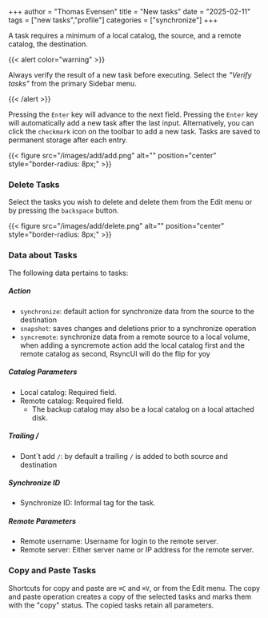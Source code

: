 +++
author = "Thomas Evensen"
title =  "New tasks"
date = "2025-02-11"
tags = ["new tasks","profile"]
categories = ["synchronize"]
+++

A task requires a minimum of a local catalog, the source, and a remote catalog, the destination.

{{< alert color="warning" >}}

Always verify the result of a new task before executing. Select the *"Verify tasks"* from the primary Sidebar menu.

{{< /alert >}}

Pressing the `Enter` key will advance to the next field. Pressing the `Enter` key will automatically add a new task after the last input. Alternatively, you can click the `checkmark` icon on the toolbar to add a new task. Tasks are saved to permanent storage after each entry.

{{< figure src="/images/add/add.png" alt="" position="center" style="border-radius: 8px;" >}}

### Delete Tasks

Select the tasks you wish to delete and delete them from the Edit menu or by pressing the `backspace` button.

{{< figure src="/images/add/delete.png" alt="" position="center" style="border-radius: 8px;" >}}

### Data about Tasks

The following data pertains to tasks:

##### Action

- `synchronize`: default action for synchronize data from the source to the destination
- `snapshot`: saves changes and deletions prior to a synchronize operation
- `syncremote`: synchronize data from a remote source to a local volume, when adding a syncremote action add the local catalog first and the remote catalog as second, RsyncUI will do the flip for yoy

##### Catalog Parameters

- Local catalog: Required field.
- Remote catalog: Required field.
  - The backup catalog may also be a local catalog on a local attached disk.

##### Trailing /

- Dont´t add `/`: by default a trailing `/` is added to both source and destination

##### Synchronize ID

- Synchronize ID: Informal tag for the task.

##### Remote Parameters

- Remote username: Username for login to the remote server.
- Remote server: Either server name or IP address for the remote server.

### Copy and Paste Tasks

Shortcuts for copy and paste are `⌘C` and `⌘V`, or from the Edit menu. The copy and paste operation creates a copy of the selected tasks and marks them with the "copy" status. The copied tasks retain all parameters.

